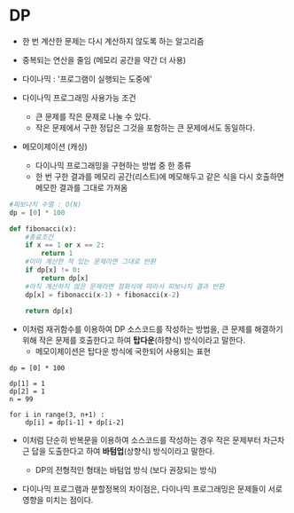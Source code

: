 # DP

- 한 번 계산한 문제는 다시 계산하지 않도록 하는 알고리즘
- 중복되는 연산을 줄임 (메모리 공간을 약간 더 사용)

- 다이나믹 : '프로그램이 실행되는 도중에'
- 다이나믹 프로그래밍 사용가능 조건
  - 큰 문제를 작은 문제로 나눌 수 있다.
  - 작은 문제에서 구한 정답은 그것을 포함하는 큰 문제에서도 동일하다.



- 메모이제이션 (캐싱)
  - 다이나믹 프로그래밍을 구현하는 방법 중 한 종류
  - 한 번 구한 결과를 메모리 공간(리스트)에 메모해두고 같은 식을 다시 호출하면 메모한 결과를 그대로 가져옴

```python
#피보나치 수열 : O(N)
dp = [0] * 100

def fibonacci(x):
    #종료조건
    if x == 1 or x == 2:
        return 1
    #이미 계산한 적 있는 문제라면 그대로 반환
    if dp[x] != 0:
        return dp[x]
    #아직 계산하지 않은 문제라면 점화식에 따라서 피보나치 결과 반환
    dp[x] = fibonacci(x-1) + fibonacci(x-2)
    
    return dp[x]
```

- 이처럼 재귀함수를 이용하여 DP 소스코드를 작성하는 방법을, 큰 문제를 해결하기 위해 작은 문제를 호출한다고 하여 **탑다운**(하향식) 방식이라고 말한다.
  - 메모이제이션은 탑다운 방식에 국한되어 사용되는 표현



```
dp = [0] * 100

dp[1] = 1
dp[2] = 1
n = 99

for i in range(3, n+1) :
	dp[i] = dp[i-1] + dp[i-2]
```



- 이처럼 단순히 반복문을 이용하여 소스코드를 작성하는 경우 작은 문제부터 차근차근 답을 도출한다고 하여 **바텀업**(상향식) 방식이라고 말한다.

  - DP의 전형적인 형태는 바텀업 방식 (보다 권장되는 방식)

  

- 다이나믹 프로그램과 분할정복의 차이점은, 다이나믹 프로그래밍은 문제들이 서로 영향을 미치는 점이다.